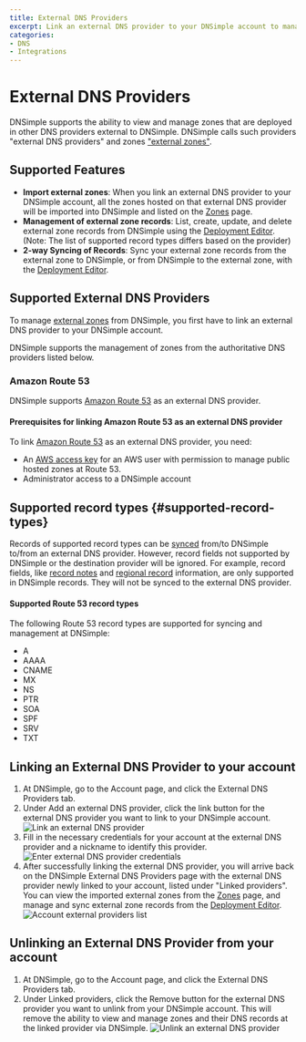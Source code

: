 ```yaml
---
title: External DNS Providers
excerpt: Link an external DNS provider to your DNSimple account to manage zones at other authoritative DNS providers within DNSimple.
categories:
- DNS
- Integrations
---
```


# External DNS Providers

DNSimple supports the ability to view and manage zones that are deployed in other DNS providers external to DNSimple. DNSimple calls such providers "external DNS providers" and zones ["external zones"](/articles/managing-external-zones).

## Supported Features

- **Import external zones**: When you link an external DNS provider to your DNSimple account, all the zones hosted on that external DNS provider will be imported into DNSimple and listed on the [Zones](/articles/managing-external-zones) page.
- **Management of external zone records**: List, create, update, and delete external zone records from DNSimple using the [Deployment Editor](/articles/deployment-editor). (Note: The list of supported record types differs based on the provider)
- **2-way Syncing of Records**: Sync your external zone records from the external zone to DNSimple, or from DNSimple to the external zone, with the [Deployment Editor](/articles/deployment-editor#record-syncing).

## Supported External DNS Providers

To manage [external zones](/articles/managing-external-zones) from DNSimple, you first have to link an external DNS provider to your DNSimple account.

DNSimple supports the management of zones from the authoritative DNS providers listed below.

### Amazon Route 53

DNSimple supports [Amazon Route 53](https://aws.amazon.com/route53/) as an external DNS provider.

#### Prerequisites for linking Amazon Route 53 as an external DNS provider

To link [Amazon Route 53](https://aws.amazon.com/route53/) as an external DNS provider, you need:

- An [AWS access key](https://docs.aws.amazon.com/IAM/latest/UserGuide/id_credentials_access-keys.html) for an AWS user with permission to manage public hosted zones at Route 53.
- Administrator access to a DNSimple account

## Supported record types {#supported-record-types}

Records of supported record types can be [synced](/articles/deployment-editor#record-syncing) from/to DNSimple to/from an external DNS provider.
However, record fields not supported by DNSimple or the destination provider will be ignored. For example, record fields, like [record notes](/articles/record-notes) and [regional record](/articles/regional-records) information, are only supported in DNSimple records. They will not be synced to the external DNS provider.

#### Supported Route 53 record types

The following Route 53 record types are supported for syncing and management at DNSimple:

- A
- AAAA
- CNAME
- MX
- NS
- PTR
- SOA
- SPF
- SRV
- TXT

## Linking an External DNS Provider to your account

1. At DNSimple, go to the <label>Account</label> page, and click the <label>External DNS Providers</label> tab.
1. Under <label>Add an external DNS provider<label>, click the link button for the external DNS provider you want to link to your DNSimple account.
![Link an external DNS provider](/files/account-external-provider-link.png)
1. Fill in the necessary credentials for your account at the external DNS provider and a nickname to identify this provider.
![Enter external DNS provider credentials](/files/account-external-provider-link-credentials.png)
1. After successfully linking the external DNS provider, you will arrive back on the DNSimple External DNS Providers page with the external DNS provider newly linked to your account, listed under "Linked providers". You can view the imported external zones from the [Zones](/articles/managing-external-zones) page, and manage and sync external zone records from the [Deployment Editor](/articles/deployment-editor).
![Account external providers list](/files/account-external-providers.png)

## Unlinking an External DNS Provider from your account

1. At DNSimple, go to the <label>Account</label> page, and click the <label>External DNS Providers</label> tab.
1. Under <label>Linked providers<label>, click the <label>Remove</label> button for the external DNS provider you want to unlink from your DNSimple account. This will remove the ability to view and manage zones and their DNS records at the linked provider via DNSimple.
![Unlink an external DNS provider](/files/account-external-provider-unlink.png)
